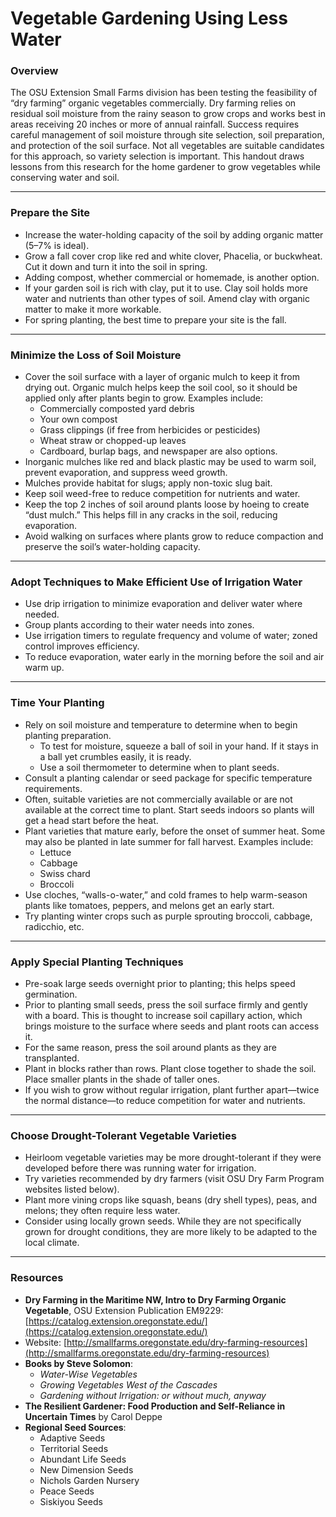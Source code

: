# Vegetable Gardening Using Less Water

### Overview

The OSU Extension Small Farms division has been testing the feasibility of “dry farming” organic vegetables commercially. Dry farming relies on residual soil moisture from the rainy season to grow crops and works best in areas receiving 20 inches or more of annual rainfall. Success requires careful management of soil moisture through site selection, soil preparation, and protection of the soil surface. Not all vegetables are suitable candidates for this approach, so variety selection is important. This handout draws lessons from this research for the home gardener to grow vegetables while conserving water and soil.

---

### Prepare the Site

- Increase the water-holding capacity of the soil by adding organic matter (5–7% is ideal).
- Grow a fall cover crop like red and white clover, Phacelia, or buckwheat. Cut it down and turn it into the soil in spring.
- Adding compost, whether commercial or homemade, is another option.
- If your garden soil is rich with clay, put it to use. Clay soil holds more water and nutrients than other types of soil. Amend clay with organic matter to make it more workable.
- For spring planting, the best time to prepare your site is the fall.

---

### Minimize the Loss of Soil Moisture

- Cover the soil surface with a layer of organic mulch to keep it from drying out. Organic mulch helps keep the soil cool, so it should be applied only after plants begin to grow. Examples include:
  - Commercially composted yard debris
  - Your own compost
  - Grass clippings (if free from herbicides or pesticides)
  - Wheat straw or chopped-up leaves
  - Cardboard, burlap bags, and newspaper are also options.
- Inorganic mulches like red and black plastic may be used to warm soil, prevent evaporation, and suppress weed growth.
- Mulches provide habitat for slugs; apply non-toxic slug bait.
- Keep soil weed-free to reduce competition for nutrients and water.
- Keep the top 2 inches of soil around plants loose by hoeing to create “dust mulch.” This helps fill in any cracks in the soil, reducing evaporation.
- Avoid walking on surfaces where plants grow to reduce compaction and preserve the soil’s water-holding capacity.

---

### Adopt Techniques to Make Efficient Use of Irrigation Water

- Use drip irrigation to minimize evaporation and deliver water where needed.
- Group plants according to their water needs into zones.
- Use irrigation timers to regulate frequency and volume of water; zoned control improves efficiency.
- To reduce evaporation, water early in the morning before the soil and air warm up.

---

### Time Your Planting

- Rely on soil moisture and temperature to determine when to begin planting preparation.
  - To test for moisture, squeeze a ball of soil in your hand. If it stays in a ball yet crumbles easily, it is ready.
  - Use a soil thermometer to determine when to plant seeds.
- Consult a planting calendar or seed package for specific temperature requirements.
- Often, suitable varieties are not commercially available or are not available at the correct time to plant. Start seeds indoors so plants will get a head start before the heat.
- Plant varieties that mature early, before the onset of summer heat. Some may also be planted in late summer for fall harvest. Examples include:
  - Lettuce
  - Cabbage
  - Swiss chard
  - Broccoli
- Use cloches, “walls-o-water,” and cold frames to help warm-season plants like tomatoes, peppers, and melons get an early start.
- Try planting winter crops such as purple sprouting broccoli, cabbage, radicchio, etc.

---

### Apply Special Planting Techniques

- Pre-soak large seeds overnight prior to planting; this helps speed germination.
- Prior to planting small seeds, press the soil surface firmly and gently with a board. This is thought to increase soil capillary action, which brings moisture to the surface where seeds and plant roots can access it.
- For the same reason, press the soil around plants as they are transplanted.
- Plant in blocks rather than rows. Plant close together to shade the soil. Place smaller plants in the shade of taller ones.
- If you wish to grow without regular irrigation, plant further apart—twice the normal distance—to reduce competition for water and nutrients.

---

### Choose Drought-Tolerant Vegetable Varieties

- Heirloom vegetable varieties may be more drought-tolerant if they were developed before there was running water for irrigation.
- Try varieties recommended by dry farmers (visit OSU Dry Farm Program websites listed below).
- Plant more vining crops like squash, beans (dry shell types), peas, and melons; they often require less water.
- Consider using locally grown seeds. While they are not specifically grown for drought conditions, they are more likely to be adapted to the local climate.

---

### Resources

- **Dry Farming in the Maritime NW, Intro to Dry Farming Organic Vegetable**, OSU Extension Publication EM9229: [https://catalog.extension.oregonstate.edu/](https://catalog.extension.oregonstate.edu/)
- Website: [http://smallfarms.oregonstate.edu/dry-farming-resources](http://smallfarms.oregonstate.edu/dry-farming-resources)
- **Books by Steve Solomon**:
  - *Water-Wise Vegetables*
  - *Growing Vegetables West of the Cascades*
  - *Gardening without Irrigation: or without much, anyway*
- **The Resilient Gardener: Food Production and Self-Reliance in Uncertain Times** by Carol Deppe
- **Regional Seed Sources**:
  - Adaptive Seeds
  - Territorial Seeds
  - Abundant Life Seeds
  - New Dimension Seeds
  - Nichols Garden Nursery
  - Peace Seeds
  - Siskiyou Seeds
